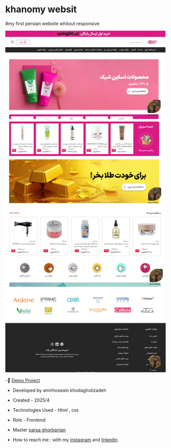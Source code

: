 # khanomy websit

#my first persian website whitout responsive


![viewfinal](https://github.com/amirhoseain-khodagholizadeh-web/khanomy/blob/main/assets/img/Capture.JPG)
![viewfinal](https://github.com/amirhoseain-khodagholizadeh-web/khanomy/blob/main/assets/img/Capture2.JPG)
![viewfinal](https://github.com/amirhoseain-khodagholizadeh-web/khanomy/blob/main/assets/img/Capture3.JPG)
![viewfinal](https://github.com/amirhoseain-khodagholizadeh-web/khanomy/blob/main/assets/img/Capture5.JPG)
 
-🔗 [Demo Project](https://amirhoseain-khodagholizadeh-web.github.io/khanomy/)

- Developed by amirhoseain khodagholizadeh

- Created - 2025/4

- Technologies Used - Html , css 

- Role - Frontend

- Master [parsa ghorbanian](https://github.com/parsaGhorbanian)

- How to reach me : with my [instagram](https://instagram.com/amirhoseain_kh.dev) and [linkedin](https://www.linkedin.com/in/amirhoseain-khodagholizadeh-web/)

